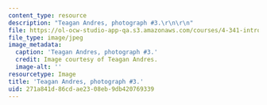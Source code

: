 ```yaml
---
content_type: resource
description: "Teagan Andres, photograph #3.\r\n\r\n"
file: https://ol-ocw-studio-app-qa.s3.amazonaws.com/courses/4-341-introduction-to-photography-and-related-media-fall-2007/271a841d86cdae2308eb9db420769339_andres3.jpg
file_type: image/jpeg
image_metadata:
  caption: 'Teagan Andres, photograph #3.'
  credit: Image courtesy of Teagan Andres.
  image-alt: ''
resourcetype: Image
title: 'Teagan Andres, photograph #3.'
uid: 271a841d-86cd-ae23-08eb-9db420769339
---
```


